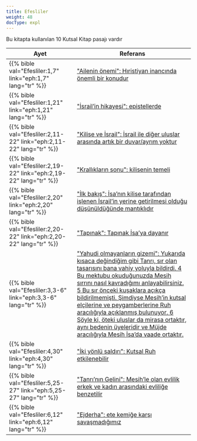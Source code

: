 ```yaml
---
title: Efesliler
weight: 48
docType: expl
---
```


Bu kitapta kullanılan 10 Kutsal Kitap pasajı vardır

| Ayet | Referans |
|-------|-----------|
| {{% bible val="Efesliler:1,7" link="eph:1,7" lang="tr" %}} | ["Ailenin önemi":  Hıristiyan inancında önemli bir konudur](/expl/../expl/background/israel/the-role-of-family-in-the-bible#524d) |
| {{% bible val="Efesliler:1,21" link="eph:1,21" lang="tr" %}} | ["İsrail’in hikayesi": epistellerde](/expl/../appl/topics/hero/who-rules-the-world#3370) |
| {{% bible val="Efesliler:2,11-22" link="eph:2,11-22" lang="tr" %}} | ["Kilise ve İsrail": İsrail ile diğer uluslar arasında artık bir duvar/ayrım yoktur](/expl/../expl/topics/others/dispensionalism-and-its-critic#5d19) |
| {{% bible val="Efesliler:2,19-22" link="eph:2,19-22" lang="tr" %}} | ["Krallıkların sonu": kilisenin temeli](/expl/../expl/bible/daniel/the-four-kingdoms-in-daniel#bcbd) |
| {{% bible val="Efesliler:2,20" link="eph:2,20" lang="tr" %}} | ["İlk bakış":  İsa’nın kilise tarafından işlenen İsrail’in yerine getirilmesi olduğu düşünüldüğünde mantıklıdır](/expl/../expl/content/paradise/the-new-jerusalem#1113) |
| {{% bible val="Efesliler:2,20-22" link="eph:2,20-22" lang="tr" %}} | ["Tapınak": Tapınak İsa’ya dayanır](/expl/../expl/background/israel/the-church-is-part-of-israel#c5a0) |
| {{% bible val="Efesliler:3,3-6" link="eph:3,3-6" lang="tr" %}} | ["Yahudi olmayanların gizemi": Yukarıda kısaca değindiğim gibi Tanrı, sır olan tasarısını bana vahiy yoluyla bildirdi. 4 Bu mektubu okuduğunuzda Mesih sırrını nasıl kavradığımı anlayabilirsiniz. 5 Bu sır önceki kuşaklara açıkça bildirilmemişti. Şimdiyse Mesih’in kutsal elçilerine ve peygamberlerine Ruh aracılığıyla açıklanmış bulunuyor. 6 Şöyle ki, öteki uluslar da mirasa ortaktır, aynı bedenin üyeleridir ve Müjde aracılığıyla Mesih İsa’da vaade ortaktır.](/expl/../expl/background/israel/the-church-is-part-of-israel#d67d) |
| {{% bible val="Efesliler:4,30" link="eph:4,30" lang="tr" %}} | ["İki yönlü saldırı": Kutsal Ruh etkilenebilir](/expl/../expl/content/beasts/the-nature-of-the-beast-in-the-book-of-revelation#6999) |
| {{% bible val="Efesliler:5,25-27" link="eph:5,25-27" lang="tr" %}} | ["Tanrı’nın Gelini": Mesih’le olan evlilik erkek ve kadın arasındaki evliliğe benzetilir](/expl/../expl/background/israel/the-church-is-part-of-israel#ed97) |
| {{% bible val="Efesliler:6,12" link="eph:6,12" lang="tr" %}} | ["Ejderha": ete kemiğe karşı savaşmadığımız](/expl/../expl/content/beasts/the-beasts-and-the-666-in-historical-context#744e) |
